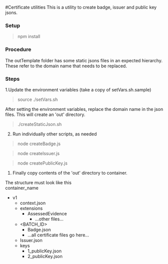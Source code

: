 #Certificate utilities
This is a utility to create badge, issuer and public key jsons.

### Setup
> npm install

### Procedure
The outTemplate folder has some static jsons files in an expected hierarchy. These refer to the domain name that needs to be replaced. 

### Steps
1.Update the environment variables (take a copy of setVars.sh.sample)
> source ./setVars.sh <br>

After setting the environment variables, replace the domain name in the json files. This will create an 'out' directory.
> ./createStaticJson.sh

2. Run individually other scripts, as needed

> node createBadge.js

> node createIssuer.js

> node createPublicKey.js

1. Finally copy contents of the 'out' directory to container.

The structure must look like this <br>
container_name <br>
- v1 <br>
   - context.json
   - extensions
        - AssessedEvidence
            - ...other files...
    - <BATCH_ID>
        - Badge.json
        - ...all certificate files go here...
    - Issuer.json
    - keys
        - 1_publicKey.json
        - 2_publicKey.json